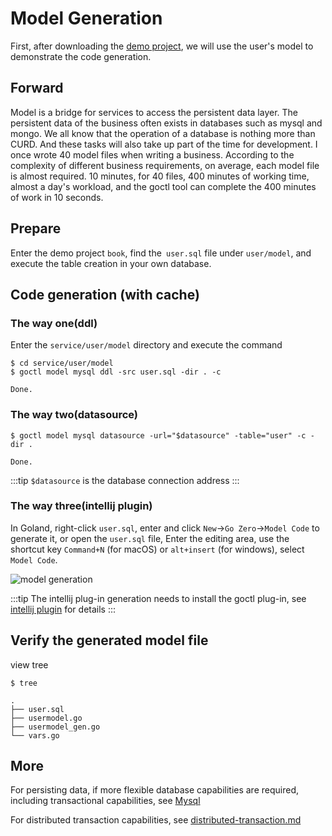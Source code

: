 # Model Generation


First, after downloading the [demo project](../resource/book.zip), we will use the user's model to demonstrate the code generation.

## Forward
Model is a bridge for services to access the persistent data layer. The persistent data of the business often exists in databases such as mysql and mongo. We all know that the operation of a database is nothing more than CURD.
And these tasks will also take up part of the time for development. I once wrote 40 model files when writing a business. According to the complexity of different business requirements, on average, each model file is almost required.
10 minutes, for 40 files, 400 minutes of working time, almost a day's workload, and the goctl tool can complete the 400 minutes of work in 10 seconds.

## Prepare
Enter the demo project `book`, find the` user.sql` file under `user/model`, and execute the table creation in your own database.

## Code generation (with cache)
### The way one(ddl)
Enter the `service/user/model` directory and execute the command
```shell
$ cd service/user/model
$ goctl model mysql ddl -src user.sql -dir . -c
```
```text
Done.
```

### The way two(datasource)
```shell
$ goctl model mysql datasource -url="$datasource" -table="user" -c -dir .
```
```text
Done.
```

:::tip
`$datasource` is the database connection address
:::

### The way three(intellij plugin)
In Goland, right-click `user.sql`, enter and click `New`->`Go Zero`->`Model Code` to generate it, or open the `user.sql` file,
Enter the editing area, use the shortcut key `Command+N` (for macOS) or `alt+insert` (for windows), select `Model Code`.

![model generation](https://zeromicro.github.io/go-zero-pages/resource/intellij-model.png)

:::tip
The intellij plug-in generation needs to install the goctl plug-in, see [intellij plugin](../eco/intellij) for details
:::

## Verify the generated model file
view tree
```shell
$ tree
```
```text
.
├── user.sql
├── usermodel.go
├── usermodel_gen.go
└── vars.go
```

## More
For persisting data, if more flexible database capabilities are required, including transactional capabilities, see [Mysql](../blog/showcase/mysql)

For distributed transaction capabilities, see [distributed-transaction.md](../community/distributed-transaction)

